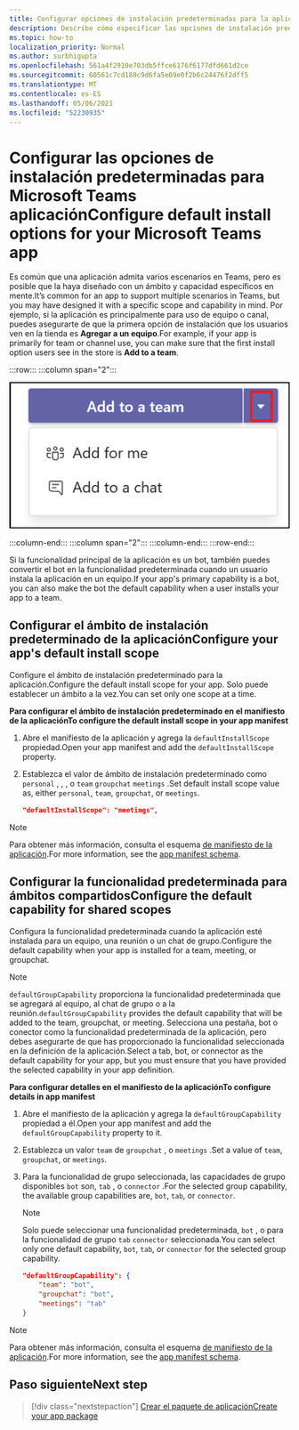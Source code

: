 ```yaml
---
title: Configurar opciones de instalación predeterminadas para la aplicación
description: Describe cómo especificar las opciones de instalación predeterminadas de la aplicación.
ms.topic: how-to
localization_priority: Normal
ms.author: surbhigupta
ms.openlocfilehash: 561a4f2910e703db5ffce6176f6177dfd661d2ce
ms.sourcegitcommit: 60561c7cd189c9d6fa5e09e0f2b6c24476f2dff5
ms.translationtype: MT
ms.contentlocale: es-ES
ms.lasthandoff: 05/06/2021
ms.locfileid: "52230935"
---
```

# <a name="configure-default-install-options-for-your-microsoft-teams-app"></a><span data-ttu-id="62fcf-103">Configurar las opciones de instalación predeterminadas para Microsoft Teams aplicación</span><span class="sxs-lookup"><span data-stu-id="62fcf-103">Configure default install options for your Microsoft Teams app</span></span>

<span data-ttu-id="62fcf-104">Es común que una aplicación admita varios escenarios en Teams, pero es posible que la haya diseñado con un ámbito y capacidad específicos en mente.</span><span class="sxs-lookup"><span data-stu-id="62fcf-104">It’s common for an app to support multiple scenarios in Teams, but you may have designed it with a specific scope and capability in mind.</span></span> <span data-ttu-id="62fcf-105">Por ejemplo, si la aplicación es principalmente para uso de equipo o canal, puedes asegurarte de que la primera opción de instalación que los usuarios ven en la tienda es **Agregar a un equipo**.</span><span class="sxs-lookup"><span data-stu-id="62fcf-105">For example, if your app is primarily for team or channel use, you can make sure that the first install option users see in the store is **Add to a team**.</span></span>

:::row:::
   :::column span="2":::

![Agregar un ejemplo desplegable de aplicaciones](../../assets/images/compose-extensions/addanapp.png)

   :::column-end:::
   :::column span="2":::
   :::column-end:::
:::row-end:::

<span data-ttu-id="62fcf-107">Si la funcionalidad principal de la aplicación es un bot, también puedes convertir el bot en la funcionalidad predeterminada cuando un usuario instala la aplicación en un equipo.</span><span class="sxs-lookup"><span data-stu-id="62fcf-107">If your app's primary capability is a bot, you can also make the bot the default capability when a user installs your app to a team.</span></span>

## <a name="configure-your-apps-default-install-scope"></a><span data-ttu-id="62fcf-108">Configurar el ámbito de instalación predeterminado de la aplicación</span><span class="sxs-lookup"><span data-stu-id="62fcf-108">Configure your app's default install scope</span></span>

<span data-ttu-id="62fcf-109">Configure el ámbito de instalación predeterminado para la aplicación.</span><span class="sxs-lookup"><span data-stu-id="62fcf-109">Configure the default install scope for your app.</span></span> <span data-ttu-id="62fcf-110">Solo puede establecer un ámbito a la vez.</span><span class="sxs-lookup"><span data-stu-id="62fcf-110">You can set only one scope at a time.</span></span>

<span data-ttu-id="62fcf-111">**Para configurar el ámbito de instalación predeterminado en el manifiesto de la aplicación**</span><span class="sxs-lookup"><span data-stu-id="62fcf-111">**To configure the default install scope in your app manifest**</span></span>

1. <span data-ttu-id="62fcf-112">Abre el manifiesto de la aplicación y agrega la `defaultInstallScope` propiedad.</span><span class="sxs-lookup"><span data-stu-id="62fcf-112">Open your app manifest and add the `defaultInstallScope` property.</span></span>
2. <span data-ttu-id="62fcf-113">Establezca el valor de ámbito de instalación predeterminado como `personal` , , , o `team` `groupchat` `meetings` .</span><span class="sxs-lookup"><span data-stu-id="62fcf-113">Set default install scope value as, either `personal`, `team`, `groupchat`, or `meetings`.</span></span>

    ```json
    "defaultInstallScope": "meetings",
    ```

> [!NOTE]
> <span data-ttu-id="62fcf-114">Para obtener más información, consulta el esquema [de manifiesto de la aplicación](~/resources/schema/manifest-schema.md).</span><span class="sxs-lookup"><span data-stu-id="62fcf-114">For more information, see the [app manifest schema](~/resources/schema/manifest-schema.md).</span></span>

## <a name="configure-the-default-capability-for-shared-scopes"></a><span data-ttu-id="62fcf-115">Configurar la funcionalidad predeterminada para ámbitos compartidos</span><span class="sxs-lookup"><span data-stu-id="62fcf-115">Configure the default capability for shared scopes</span></span>

<span data-ttu-id="62fcf-116">Configura la funcionalidad predeterminada cuando la aplicación esté instalada para un equipo, una reunión o un chat de grupo.</span><span class="sxs-lookup"><span data-stu-id="62fcf-116">Configure the default capability when your app is installed for a team, meeting, or groupchat.</span></span>

> [!NOTE]
> <span data-ttu-id="62fcf-117">`defaultGroupCapability` proporciona la funcionalidad predeterminada que se agregará al equipo, al chat de grupo o a la reunión.</span><span class="sxs-lookup"><span data-stu-id="62fcf-117">`defaultGroupCapability` provides the default capability that will be added to the team, groupchat, or meeting.</span></span> <span data-ttu-id="62fcf-118">Selecciona una pestaña, bot o conector como la funcionalidad predeterminada de la aplicación, pero debes asegurarte de que has proporcionado la funcionalidad seleccionada en la definición de la aplicación.</span><span class="sxs-lookup"><span data-stu-id="62fcf-118">Select a tab, bot, or connector as the default capability for your app, but you must ensure that you have provided the selected capability in your app definition.</span></span>

<span data-ttu-id="62fcf-119">**Para configurar detalles en el manifiesto de la aplicación**</span><span class="sxs-lookup"><span data-stu-id="62fcf-119">**To configure details in app manifest**</span></span>

1. <span data-ttu-id="62fcf-120">Abre el manifiesto de la aplicación y agrega la `defaultGroupCapability` propiedad a él.</span><span class="sxs-lookup"><span data-stu-id="62fcf-120">Open your app manifest and add the `defaultGroupCapability` property to it.</span></span>
2. <span data-ttu-id="62fcf-121">Establezca un valor `team` de `groupchat` , o `meetings` .</span><span class="sxs-lookup"><span data-stu-id="62fcf-121">Set a value of `team`, `groupchat`, or `meetings`.</span></span>
3. <span data-ttu-id="62fcf-122">Para la funcionalidad de grupo seleccionada, las capacidades de grupo disponibles `bot` son, `tab` , o `connector` .</span><span class="sxs-lookup"><span data-stu-id="62fcf-122">For the selected group capability, the available group capabilities are, `bot`, `tab`, or `connector`.</span></span> 

    > [!NOTE]
    > <span data-ttu-id="62fcf-123">Solo puede seleccionar una funcionalidad predeterminada, `bot` , o para la funcionalidad de grupo `tab` `connector` seleccionada.</span><span class="sxs-lookup"><span data-stu-id="62fcf-123">You can select only one default capability, `bot`, `tab`, or `connector` for the selected group capability.</span></span>

    ```json
    "defaultGroupCapability": {
        "team": "bot",
        "groupchat": "bot",
        "meetings": "tab"
    }
    ```

> [!NOTE]
> <span data-ttu-id="62fcf-124">Para obtener más información, consulta el esquema [de manifiesto de la aplicación](~/resources/schema/manifest-schema.md).</span><span class="sxs-lookup"><span data-stu-id="62fcf-124">For more information, see the [app manifest schema](~/resources/schema/manifest-schema.md).</span></span>

## <a name="next-step"></a><span data-ttu-id="62fcf-125">Paso siguiente</span><span class="sxs-lookup"><span data-stu-id="62fcf-125">Next step</span></span>

> [!div class="nextstepaction"]
> [<span data-ttu-id="62fcf-126">Crear el paquete de aplicación</span><span class="sxs-lookup"><span data-stu-id="62fcf-126">Create your app package</span></span>](~/concepts/build-and-test/apps-package.md)
